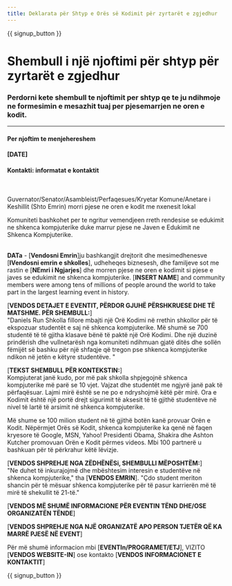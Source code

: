 ```yaml
---
title: Deklarata për Shtyp e Orës së Kodimit për zyrtarët e zgjedhur
---
```


{{ signup_button }}

# Shembull i një njoftimi për shtyp për zyrtarët e zgjedhur

### Perdorni kete shembull te njoftimit per shtyp qe te ju ndihmoje ne formesimin e mesazhit tuaj per pjesemarrjen ne oren e kodit.

* * *

#### Per njoftim te menjehereshem   


#### [DATE]  


#### Kontakti: informatat e kontaktit 

<br />

Guvernator/Senator/Asambleist/Perfaqesues/Kryetar Komune/Anetare i Keshillit (Shto Emrin) morri pjese ne oren e kodit me nxenesit lokal <br />

Komuniteti bashkohet per te ngritur vemendjeen rreth rendesise se edukimit ne shkenca kompjuterike duke marrur pjese ne Javen e Edukimit ne Shkenca Kompjuterike.<br /> <br />

**DATa** - [**Vendosni Emrin**]ju bashkangjit drejtorit dhe mesimedhenesve [**IVendosni emrin e shkolles**], udheheqes biznesesh, dhe familjeve sot me rastin e [**NEmri i Ngjarjes**] dhe morren pjese ne oren e kodimit si pjese e javes se edukimit ne shkenca kompjuterike. [**INSERT NAME**] and community members were among tens of millions of people around the world to take part in the largest learning event in history. <br />

[**VENDOS DETAJET E EVENTIT, PËRDOR GJUHË PËRSHKRUESE DHE TË MATSHME. PËR SHEMBULL:**]  
"Daniels Run Shkolla fillore mbajti një Orë Kodimi në rrethin shkollor për të ekspozuar studentët e saj në shkenca kompjuterike. Më shumë se 700 studentë të të gjitha klasave bënë të paktë një Orë Kodimi. Dhe një duzinë prindërish dhe vullnetarësh nga komuniteti ndihmuan gjatë ditës dhe sollën fëmijët së bashku për një shfaqje që tregon pse shkenca kompjuterike ndikon në jetën e këtyre studentëve. " <br />

[**TEKST SHEMBULL PËR KONTEKSTIN:**]  
Kompjuterat janë kudo, por më pak shkolla shpjegojnë shkenca kompjuterike më parë se 10 vjet. Vajzat dhe studentët me ngjyrë janë pak të përfaqësuar. Lajmi mirë është se ne po e ndryshojmë këtë për mirë. Ora e Kodimit është një portë drejt sigurimit të aksesit të të gjithë studentëve në nivel të lartë të arsimit në shkenca kompjuterike. <br />

Më shume se 100 milion student në të gjithë botën kanë provuar Orën e Kodit. Nëpërmjet Orës së Kodit, shkenca kompjuterike ka qenë në faqen kryesore të Google, MSN, Yahoo! Presidenti Obama, Shakira dhe Ashton Kutcher promovuan Orën e Kodit përmes videos. Mbi 100 partnerë u bashkuan për të përkrahur këtë lëvizje. <br />

[**VENDOS SHPREHJE NGA ZËDHËNËSi, SHEMBULLI MËPOSHTËM:**]  
"Ne duhet të inkurajojmë dhe mbështesim interesin e studentëve në shkenca kompjuterike," tha [**VENDOS EMRIN**]. "Çdo student meriton shancin për të mësuar shkenca kompjuterike për të pasur karrierën më të mirë të shekullit të 21-të." <br />

[**VENDOS MË SHUMË INFORMACIONE PËR EVENTIN TËND DHE/OSE ORGANIZATËN TËNDE**] <br />

[**VENDOS SHPREHJE NGA NJË ORGANIZATË APO PERSON TJETËR QË KA MARRË PJESË NË EVENT**] <br />

Për më shumë informacion mbi [**EVENTIn/PROGRAMET/ETJ**], VIZITO [**VENDOS WEBSITE-IN**] ose kontakto [**VENDOS INFORMACIONET E KONTAKTIT**]

{{ signup_button }}